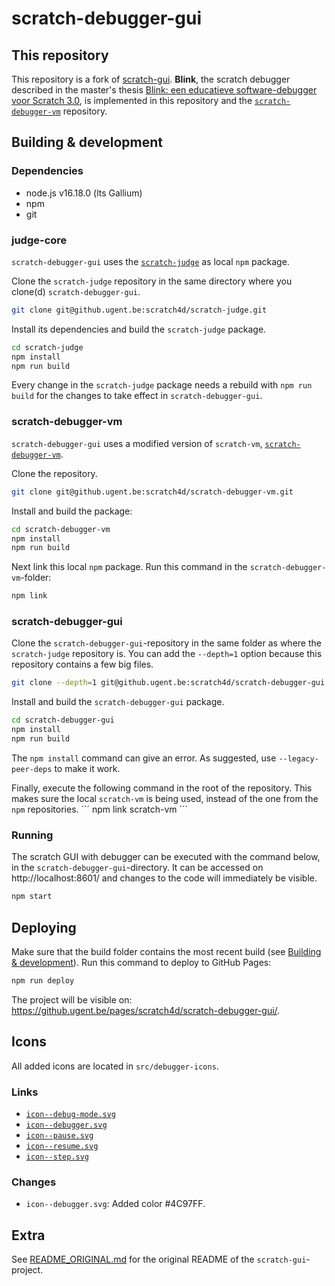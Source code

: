 # scratch-debugger-gui

## This repository
This repository is a fork of [scratch-gui](https://github.com/LLK/scratch-gui). **Blink**, the scratch debugger described in the master's thesis [Blink: een educatieve software-debugger voor Scratch 3.0](https://lib.ugent.be/en/catalog/rug01:003059967?i=0&q=blink+scratch+debugger), is implemented in this repository and the [`scratch-debugger-vm`](https://github.ugent.be/scratch4d/scratch-debugger-vm) repository.


## Building & development

### Dependencies
- node.js v16.18.0 (lts Gallium)
- npm
- git

### judge-core
`scratch-debugger-gui` uses the [`scratch-judge`](https://github.ugent.be/scratch4d/scratch-judge) as local `npm` package.

Clone the `scratch-judge` repository in the same directory where you clone(d) `scratch-debugger-gui`.
```bash
git clone git@github.ugent.be:scratch4d/scratch-judge.git
```

Install its dependencies and build the `scratch-judge` package.
```bash
cd scratch-judge
npm install
npm run build
```

Every change in the `scratch-judge` package needs a rebuild with `npm run build` for the changes to take effect in `scratch-debugger-gui`.

### scratch-debugger-vm
`scratch-debugger-gui` uses a modified version of `scratch-vm`, [`scratch-debugger-vm`](https://github.ugent.be/scratch4d/scratch-debugger-vm).

Clone the repository.
```bash
git clone git@github.ugent.be:scratch4d/scratch-debugger-vm.git
```

Install and build the package:
```bash
cd scratch-debugger-vm
npm install
npm run build
```

Next link this local `npm` package. Run this command in the `scratch-debugger-vm`-folder:
```bash
npm link
```

### scratch-debugger-gui
Clone the `scratch-debugger-gui`-repository in the same folder as where the `scratch-judge` repository is.
You can add the `--depth=1` option because this repository contains a few big files.

```bash
git clone --depth=1 git@github.ugent.be:scratch4d/scratch-debugger-gui.git
```

Install and build the `scratch-debugger-gui` package.
```bash
cd scratch-debugger-gui
npm install
npm run build
```
The `npm install` command can give an error. As suggested, use `--legacy-peer-deps` to make it work.

Finally, execute the following command in the root of the repository.
This makes sure the local `scratch-vm` is being used,
instead of the one from the `npm` repositories.
´´´
npm link scratch-vm
´´´

### Running
The scratch GUI with debugger can be executed with the command below, in the `scratch-debugger-gui`-directory. It can be accessed on http://localhost:8601/ and changes to the code will immediately be visible.

```bash
npm start
```

## Deploying
Make sure that the build folder contains the most recent build (see [Building & development](#building--development)). Run this command to deploy to GitHub Pages:
```bash
npm run deploy
```

The project will be visible on: https://github.ugent.be/pages/scratch4d/scratch-debugger-gui/.

## Icons
All added icons are located in `src/debugger-icons`.

### Links
- [`icon--debug-mode.svg`](https://www.iconfinder.com/icons/3671718/bug_icon)
- [`icon--debugger.svg`](https://www.iconfinder.com/icons/3671718/bug_icon)
- [`icon--pause.svg`](https://www.svgrepo.com/svg/176023/music-pause-button-pair-of-lines)
- [`icon--resume.svg`](https://www.svgrepo.com/svg/204978/play)
- [`icon--step.svg`](https://www.iconfinder.com/icons/1564530/arrow_next_share_direction_icon)

### Changes
- `icon--debugger.svg`: Added color #4C97FF.

## Extra
See [README_ORIGINAL.md](README_ORIGINAL.md) for the original README of the `scratch-gui`-project.
